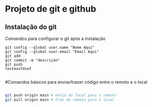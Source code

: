 # Projeto de git e github
## Instalação do git

Comandos para configurar o git após a instalação

```
git config --global user.name "Nome Aqui"
git config --global user.email "Email Aqui"
git add
git commit -m "descrição"
git push
testeasfdsaf


```

#Comandos básicos para enviar/trazer
código entre o remoto e o local 

```bash

git push origin main # envia do local para o remoto
git pull origin main # traz do remoto para o local


```
